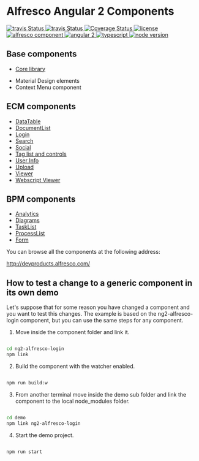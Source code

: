 # Alfresco Angular 2 Components

 <p>
  <a title='Build Status Travis' href="https://travis-ci.org/Alfresco/alfresco-ng2-components">
    <img src='https://travis-ci.org/Alfresco/alfresco-ng2-components.svg?branch=master'  alt='travis
    Status' />
  </a>
  <a title='Build Status AppVeyor' href="https://ci.appveyor.com/project/alfresco/alfresco-ng2-components">
    <img src='https://ci.appveyor.com/api/projects/status/github/Alfresco/alfresco-ng2-components'  alt='travis
    Status' />
  </a>
  <a href='https://codecov.io/gh/Alfresco/alfresco-ng2-components'>
    <img src='https://img.shields.io/codecov/c/github/Alfresco/alfresco-ng2-components/master.svg?maxAge=2592000' alt='Coverage Status' />
  </a>
  <a href='https://github.com/Alfresco/alfresco-ng2-components/blob/master/LICENSE'>
     <img src='https://img.shields.io/hexpm/l/plug.svg' alt='license' />
  </a>
  <a href='https://www.alfresco.com/'>
     <img src='https://img.shields.io/badge/style-component-green.svg?label=alfresco' alt='alfresco component' />
  </a>
  <a href='https://angular.io/'>
     <img src='https://img.shields.io/badge/style-2-red.svg?label=angular' alt='angular 2' />
  </a>
  <a href='https://www.typescriptlang.org/docs/tutorial.html'>
     <img src='https://img.shields.io/badge/style-lang-blue.svg?label=typescript' alt='typescript' />
  </a>
  <a href='https://www.alfresco.com/'>
     <img src='https://img.shields.io/badge/style-%3E5.0.0-blue.svg?label=node%20version' alt='node version' />
  </a>
</p>

## Base components

- [Core library](ng2-alfresco-core/README.md)
 * Material Design elements
 * Context Menu component

## ECM components

- [DataTable](ng2-alfresco-datatable/README.md)
- [DocumentList](ng2-alfresco-documentlist/README.md)
- [Login](ng2-alfresco-login/README.md)
- [Search](ng2-alfresco-search/README.md)
- [Social](ng2-alfresco-social/README.md)
- [Tag list and controls](ng2-alfresco-tag/README.md)
- [User Info](ng2-alfresco-userinfo/README.md)
- [Upload](ng2-alfresco-upload/README.md)
- [Viewer](ng2-alfresco-viewer/README.md)
- [Webscript Viewer](ng2-alfresco-webscript/README.md)

## BPM components

- [Analytics](ng2-activiti-analytics/README.md)
- [Diagrams](ng2-activiti-diagrams/README.md)
- [TaskList](ng2-activiti-tasklist/README.md)
- [ProcessList](ng2-activiti-processlist/README.md)
- [Form](ng2-activiti-form/README.md)

You can browse all the components at the following address:

http://devproducts.alfresco.com/

## How to test a change to a generic component in its own demo

Let's suppose that for some reason you have changed a component and you want to test this changes.
The example is based on the ng2-alfresco-login component, but you can use the same steps for any component.


1.  Move inside the component folder and link it.
```sh

cd ng2-alfresco-login
npm link

```

2.  Build the component with the watcher enabled.
```sh

npm run build:w

```

3. From another terminal move inside the demo sub folder and link the component to the local node_modules folder.
```sh

cd demo
npm link ng2-alfresco-login

```

4. Start the demo project.
```sh

npm run start
```

